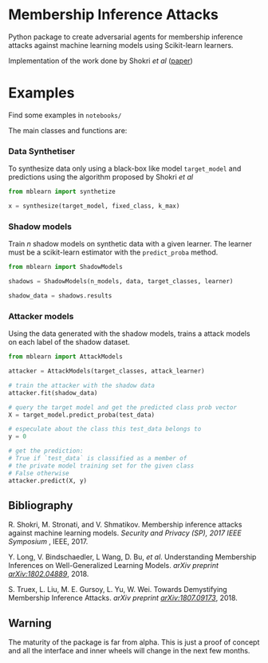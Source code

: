 # Membership Inference Attacks
Python package to create adversarial agents for membership inference attacks against machine learning models using Scikit-learn learners.

Implementation of the work done by Shokri _et al_ ([paper](https://www.cs.cornell.edu/~shmat/shmat_oak17.pdf))

# Examples
Find some examples in `notebooks/`

The main classes and functions are:

### Data Synthetiser

To synthesize data only using a black-box like model `target_model` and predictions using the algorithm proposed by Shokri _et al_

```python 
from mblearn import synthetize

x = synthesize(target_model, fixed_class, k_max)
```

### Shadow models
Train $n$ shadow models on synthetic data with a given learner. The learner must be a scikit-learn estimator with the `predict_proba` method.


```python
from mblearn import ShadowModels

shadows = ShadowModels(n_models, data, target_classes, learner)

shadow_data = shadows.results
```

### Attacker models

Using the data generated with the shadow models, trains a attack models
on each label of the shadow dataset.

```python
from mblearn import AttackModels

attacker = AttackModels(target_classes, attack_learner)

# train the attacker with the shadow data
attacker.fit(shadow_data)

# query the target model and get the predicted class prob vector
X = target_model.predict_proba(test_data)

# especulate about the class this test_data belongs to
y = 0

# get the prediction:
# True if `test_data` is classified as a member of
# the private model training set for the given class
# False otherwise
attacker.predict(X, y)
```
## Bibliography
 R. Shokri, M. Stronati, and V. Shmatikov. Membership inference attacks against machine learning models. _Security and Privacy (SP), 2017 IEEE Symposium_
, IEEE, 2017.

Y. Long, V. Bindschaedler, L Wang, D. Bu, _et al_. Understanding Membership Inferences on Well-Generalized Learning Models. _arXiv preprint [arXiv:1802.04889](https://arxiv.org/pdf/1802.04889.pdf)_, 2018.

S. Truex, L. Liu, M. E. Gursoy, L. Yu, W. Wei. Towards Demystifying Membership Inference Attacks. _arXiv preprint [arXiv:1807.09173](https://arxiv.org/pdf/1807.09173.pdf)_, 2018.

## Warning

The maturity of the package is far from alpha. This is just a proof of concept and all the interface and inner wheels will change in the next few months.
